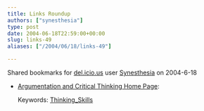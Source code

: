 ```yaml
---
title: Links Roundup
authors: ["synesthesia"]
type: post
date: 2004-06-18T22:59:00+00:00
slug: links-49 
aliases: ["/2004/06/18/links-49"]

---
```

Shared bookmarks for [del.icio.us][1] user  [Synesthesia][2] on 2004-6-18

  * [Argumentation and Critical Thinking Home Page][3]:
   
    Keywords: [Thinking_Skills][4]

 [1]: https://del.icio.us/
 [2]: https://del.icio.us/synesthesia
 [3]: https://sorrel.humboldt.edu/~act/ "https://sorrel.humboldt.edu/~act/"
 [4]: https://del.icio.us/synesthesia/Thinking_Skills